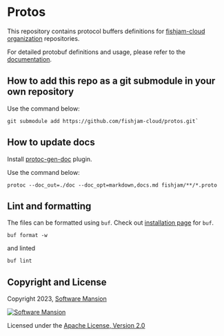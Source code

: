 # Protos

This repository contains protocol buffers definitions for [fishjam-cloud organization](https://github.com/fishjam-cloud) repositories.

For detailed protobuf definitions and usage, please refer to the [documentation](./doc/docs.md).

## How to add this repo as a git submodule in your own repository

Use the command below:
```command
git submodule add https://github.com/fishjam-cloud/protos.git`
```

## How to update docs

Install [protoc-gen-doc](https://github.com/pseudomuto/protoc-gen-doc) plugin.

Use the command below:
```command
protoc --doc_out=./doc --doc_opt=markdown,docs.md fishjam/**/*.proto
```

## Lint and formatting

The files can be formatted using `buf`. 
Check out [installation page](https://buf.build/docs/installation/) for `buf`.

```
buf format -w
```

and linted
```
buf lint
```

## Copyright and License

Copyright 2023, [Software Mansion](https://swmansion.com/?utm_source=git&utm_medium=readme&utm_campaign=fishjam-protos)

[![Software Mansion](https://logo.swmansion.com/logo?color=white&variant=desktop&width=200&tag=membrane-github)](https://swmansion.com/?utm_source=git&utm_medium=readme&utm_campaign=membrane_rtc_engine)

Licensed under the [Apache License, Version 2.0](LICENSE)
